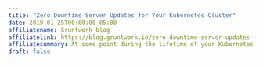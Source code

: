 ```yaml
---
title: "Zero Downtime Server Updates for Your Kubernetes Cluster"
date: 2019-01-25T00:00:00-05:00
affiliatename: Gruntwork blog
affiliatelink: https://blog.gruntwork.io/zero-downtime-server-updates-for-your-kubernetes-cluster-902009df5b33
affiliatesummary: At some point during the lifetime of your Kubernetes cluster, you will need to perform maintenance on the underlying nodes. This may …
draft: false
---
```

